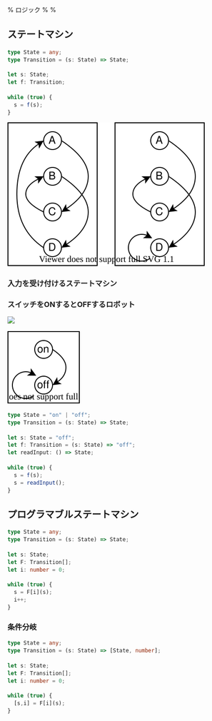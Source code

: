 % ロジック
%
%

## ステートマシン

``` typescript
type State = any;
type Transition = (s: State) => State;

let s: State;
let f: Transition;

while (true) {
  s = f(s);
}
```

![](fig01.drawio.svg)

### 入力を受け付けるステートマシン

### スイッチをONするとOFFするロボット

![](https://m.media-amazon.com/images/I/41o0i4rIKNL._SL500_.jpg)

![](fig02.drawio.svg)

``` typescript
type State = "on" | "off";
type Transition = (s: State) => State;

let s: State = "off";
let f: Transition = (s: State) => "off";
let readInput: () => State;

while (true) {
  s = f(s);
  s = readInput();
}
```

## プログラマブルステートマシン

``` typescript
type State = any;
type Transition = (s: State) => State;

let s: State;
let F: Transition[];
let i: number = 0;

while (true) {
  s = F[i](s);
  i++;
}
```


### 条件分岐

``` typescript
type State = any;
type Transition = (s: State) => [State, number];

let s: State;
let F: Transition[];
let i: number = 0;

while (true) {
  [s,i] = F[i](s);
}
```


